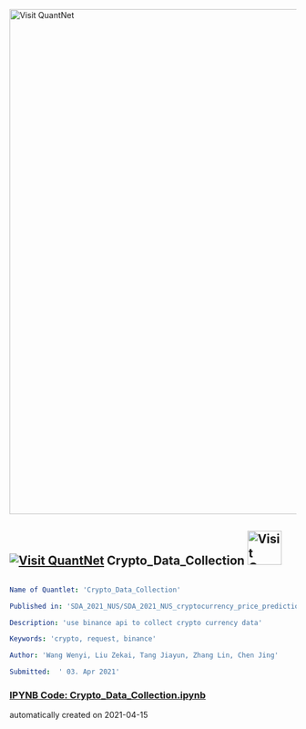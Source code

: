 [<img src="https://github.com/QuantLet/Styleguide-and-FAQ/blob/master/pictures/banner.png" width="888" alt="Visit QuantNet">](http://quantlet.de/)

## [<img src="https://github.com/QuantLet/Styleguide-and-FAQ/blob/master/pictures/qloqo.png" alt="Visit QuantNet">](http://quantlet.de/) **Crypto_Data_Collection** [<img src="https://github.com/QuantLet/Styleguide-and-FAQ/blob/master/pictures/QN2.png" width="60" alt="Visit QuantNet 2.0">](http://quantlet.de/)

```yaml

Name of Quantlet: 'Crypto_Data_Collection'

Published in: 'SDA_2021_NUS/SDA_2021_NUS_cryptocurrency_price_prediction'

Description: 'use binance api to collect crypto currency data'

Keywords: 'crypto, request, binance' 

Author: 'Wang Wenyi, Liu Zekai, Tang Jiayun, Zhang Lin, Chen Jing'

Submitted:  ' 03. Apr 2021'


```

### [IPYNB Code: Crypto_Data_Collection.ipynb](Crypto_Data_Collection.ipynb)


automatically created on 2021-04-15